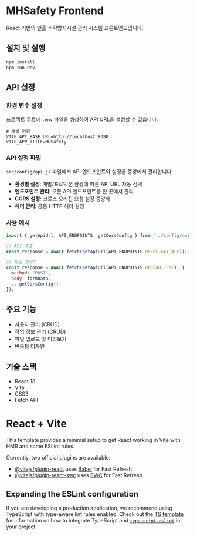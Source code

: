 # MHSafety Frontend

React 기반의 맨홀 추락방지시설 관리 시스템 프론트엔드입니다.

## 설치 및 실행

```bash
npm install
npm run dev
```

## API 설정

### 환경 변수 설정

프로젝트 루트에 `.env` 파일을 생성하여 API URL을 설정할 수 있습니다:

```env
# 개발 환경
VITE_API_BASE_URL=http://localhost:8080
VITE_APP_TITLE=MHSafety
```

### API 설정 파일

`src/config/api.js` 파일에서 API 엔드포인트와 설정을 중앙에서 관리합니다:

- **환경별 설정**: 개발/프로덕션 환경에 따른 API URL 자동 선택
- **엔드포인트 관리**: 모든 API 엔드포인트를 한 곳에서 관리
- **CORS 설정**: 크로스 오리진 요청 설정 중앙화
- **헤더 관리**: 공통 HTTP 헤더 설정

### 사용 예시

```javascript
import { getApiUrl, API_ENDPOINTS, getCorsConfig } from "../config/api";

// API 호출
const response = await fetch(getApiUrl(API_ENDPOINTS.USERS.GET_ALL));

// 파일 업로드
const response = await fetch(getApiUrl(API_ENDPOINTS.UPLOAD.TEMP), {
  method: "POST",
  body: formData,
  ...getCorsConfig(),
});
```

## 주요 기능

- 사용자 관리 (CRUD)
- 작업 정보 관리 (CRUD)
- 파일 업로드 및 미리보기
- 반응형 디자인

## 기술 스택

- React 18
- Vite
- CSS3
- Fetch API

# React + Vite

This template provides a minimal setup to get React working in Vite with HMR and some ESLint rules.

Currently, two official plugins are available:

- [@vitejs/plugin-react](https://github.com/vitejs/vite-plugin-react/blob/main/packages/plugin-react) uses [Babel](https://babeljs.io/) for Fast Refresh
- [@vitejs/plugin-react-swc](https://github.com/vitejs/vite-plugin-react/blob/main/packages/plugin-react-swc) uses [SWC](https://swc.rs/) for Fast Refresh

## Expanding the ESLint configuration

If you are developing a production application, we recommend using TypeScript with type-aware lint rules enabled. Check out the [TS template](https://github.com/vitejs/vite/tree/main/packages/create-vite/template-react-ts) for information on how to integrate TypeScript and [`typescript-eslint`](https://typescript-eslint.io) in your project.
